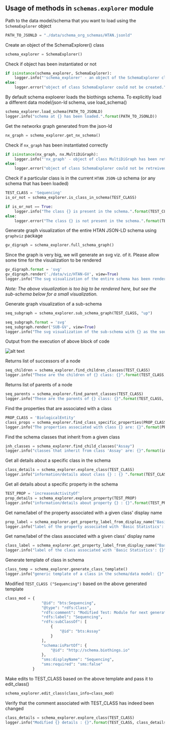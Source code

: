 ## Usage of methods in `schemas.explorer` module

Path to the data model/schema that you want to load using the `SchemaExplorer` object

```python
PATH_TO_JSONLD = "./data/schema_org_schemas/HTAN.jsonld"
```

Create an object of the SchemaExplorer() class
```python
schema_explorer = SchemaExplorer()
```

Check if object has been instantiated or not

```python
if isinstance(schema_explorer, SchemaExplorer):
    logger.info("'schema_explorer' - an object of the SchemaExplorer class has been created successfully.")
else:
    logger.error("object of class SchemaExplorer could not be created.")    
```

By default schema exploerer loads the biothings schema. To explicitly load a different data model/json-ld schema, 
use load_schema()

```python
schema_explorer.load_schema(PATH_TO_JSONLD)
logger.info("schema at {} has been loaded.".format(PATH_TO_JSONLD))
```

Get the networkx graph generated from the json-ld

```python
nx_graph = schema_explorer.get_nx_schema()
```

Check if `nx_graph` has been instantiated correctly

```python
if isinstance(nx_graph, nx.MultiDiGraph):
    logger.info("'nx_graph' - object of class MultiDiGraph has been retreived successfully.")
else:
    logger.error("object of class SchemaExplorer could not be retreived.")
```

Check if a particular class is in the current `HTAN JSON-LD` schema (or any schema that has been loaded)

```python
TEST_CLASS = 'Sequencing'
is_or_not = schema_explorer.is_class_in_schema(TEST_CLASS)

if is_or_not == True:
    logger.info("The class {} is present in the schema.".format(TEST_CLASS))
else:
    logger.error("The class {} is not present in the schema.".format(TEST_CLASS))
```

Generate graph visualization of the entire HTAN JSON-LD schema using `graphviz` package

```python
gv_digraph = schema_explorer.full_schema_graph()
```

Since the graph is very big, we will generate an svg viz. of it. Please allow some time for the visualization to be rendered

```python
gv_digraph.format = 'svg'
gv_digraph.render('./data/viz/HTAN-GV', view=True)
logger.info("The svg visualization of the entire schema has been rendered.")
```

_Note: The above visualization is too big to be rendered here, but see the sub-schema below for a small visualization._

Generate graph visualization of a sub-schema

```python
seq_subgraph = schema_explorer.sub_schema_graph(TEST_CLASS, "up")

seq_subgraph.format = 'svg'
seq_subgraph.render('SUB-GV', view=True)
logger.info("The svg visualization of the sub-schema with {} as the source node has been rendered.".format(TEST_CLASS))
```

Output from the execution of above block of code

![alt text](https://github.com/sujaypatil96/HTAN-data-pipeline/blob/organized-into-packages/data/gviz/SUB-GV.png)

Returns list of successors of a node

```python    
seq_children = schema_explorer.find_children_classes(TEST_CLASS)
logger.info("These are the children of {} class: {}".format(TEST_CLASS, seq_children))
```

Returns list of parents of a node

```python
seq_parents = schema_explorer.find_parent_classes(TEST_CLASS)
logger.info("These are the parents of {} class: {}".format(TEST_CLASS, seq_parents))
```

Find the properties that are associated with a class

```python
PROP_CLASS = 'BiologicalEntity'
class_props = schema_explorer.find_class_specific_properties(PROP_CLASS)
logger.info("The properties associated with class {} are: {}".format(PROP_CLASS, class_props))
```

Find the schema classes that inherit from a given class

```python
inh_classes = schema_explorer.find_child_classes("Assay")
logger.info("classes that inherit from class 'Assay' are: {}".format(inh_classes))
```

Get all details about a specific class in the schema

```python
class_details = schema_explorer.explore_class(TEST_CLASS)
logger.info("information/details about class {} : {} ".format(TEST_CLASS, class_details))
```

Get all details about a specific property in the schema

```python
TEST_PROP = 'increasesActivityOf'
prop_details = schema_explorer.explore_property(TEST_PROP)
logger.info("information/details about property {} : {}".format(TEST_PROP, prop_details))
```

Get name/label of the property associated with a given class' display name

```python
prop_label = schema_explorer.get_property_label_from_display_name("Basic Statistics")
logger.info("label of the property associated with 'Basic Statistics': {}".format(prop_label))
```

Get name/label of the class associated with a given class' display name

```python
class_label = schema_explorer.get_property_label_from_display_name("Basic Statistics")
logger.info("label of the class associated with 'Basic Statistics': {}".format(class_label))
```

Generate template of class in schema

```python
class_temp = schema_explorer.generate_class_template()
logger.info("generic template of a class in the schema/data model: {}".format(class_temp))
```

Modified `TEST_CLASS ("Sequencing")` based on the above generated template

```python
class_mod = {
                "@id": "bts:Sequencing",
                "@type": "rdfs:Class",
                "rdfs:comment": "Modified Test: Module for next generation sequencing assays",
                "rdfs:label": "Sequencing",
                "rdfs:subClassOf": [
                    {
                        "@id": "bts:Assay"
                    }
                ],
                "schema:isPartOf": {
                    "@id": "http://schema.biothings.io"
                },
                "sms:displayName": "Sequencing",
                "sms:required": "sms:false"
            }
```

Make edits to TEST_CLASS based on the above template and pass it to edit_class() 

```python
schema_explorer.edit_class(class_info=class_mod)
```

Verify that the comment associated with TEST_CLASS has indeed been changed

```python
class_details = schema_explorer.explore_class(TEST_CLASS)
logger.info("Modified {} details : {}".format(TEST_CLASS, class_details))
```